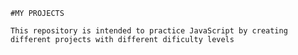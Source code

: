 
    #MY PROJECTS

    This repository is intended to practice JavaScript by creating different projects with different dificulty levels
    